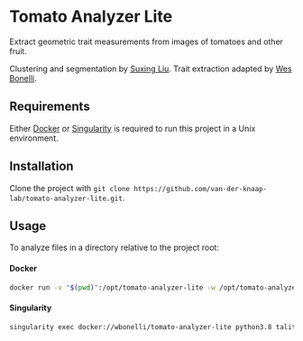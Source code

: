 # Tomato Analyzer Lite

Extract geometric trait measurements from images of tomatoes and other fruit.

Clustering and segmentation by [Suxing Liu](https://github.com/lsx1980/plant-image-analysis). Trait extraction adapted by [Wes Bonelli](mailto:wbonelli@uga.edu).

## Requirements

Either [Docker](https://www.docker.com/) or [Singularity](https://sylabs.io/singularity/) is required to run this project in a Unix environment.

## Installation

Clone the project with `git clone https://github.com/van-der-knaap-lab/tomato-analyzer-lite.git`.

## Usage

To analyze files in a directory relative to the project root:

#### Docker

```bash
docker run -v "$(pwd)":/opt/tomato-analyzer-lite -w /opt/tomato-analyzer-lite wbonelli/tomato-analyzer-lite python3.8 /opt/tomato-analyzer-lite/talite.py inputfile -o output/directory
```

#### Singularity

```bash
singularity exec docker://wbonelli/tomato-analyzer-lite python3.8 talite.py -i inputfile -o output/directory
```

